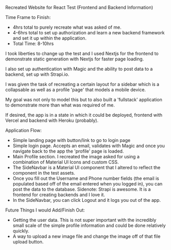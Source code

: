 Recreated Website for React Test (Frontend and Backend Information)

Time Frame to Finish: 
- 4hrs total to purely recreate what was asked of me. 
- 4-6hrs total to set up authorization and learn a new backend framework and set it up within the application. 
- Total Time: 8-10hrs

I took liberties to change up the test and I used Nextjs for the frontend to demonstrate static generation with Nextjs for faster page loading. 

I also set up authentication with Magic and the ability to post data to a backend, set up with Strapi.io. 

I was given the task of recreating a certain layout for a sidebar which is a collapsable as well as a profile 'page' that models a mobile device. 

My goal was not only to model this but to also built a 'fullstack' application to demonstrate more than what was required of me. 

If desired, the app is in a state in which it could be deployed, frontend with Vercel and backend with Heroku (probably). 

Application Flow: 
- Simple landing page with button/link to go to login page
- Simple login page. Accepts an email, validates with Magic and once you navigate back to the app the 'profile' page is loaded. 
- Main Profile section. I recreated the image asked for using a combination of Material UI Icons and custom CSS. 
- The SideNavbar is a Material UI component that I altered to reflect the component in the test assets. 
- Once you fill out the Username and Phone number fields (the email is populated based off of the email entered when you logged in), you can post the data to the database. Sidenote: Strapi is awesome. It is a frontend for creating backends and I love it. 
- In the SideNavbar, you can click Logout and it logs you out of the app. 

Future Things I would Add/Finish Out: 
- Getting the user data. This is not super important with the incredibly small scale of the simple profile information and could be done relatively quickly. 
- A way to upload a new image file and change the image off of that file upload button. 



